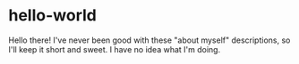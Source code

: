 # hello-world

Hello there! 
I've never been good with these "about myself" descriptions, so I'll keep it short and sweet. I have no idea what I'm doing.
